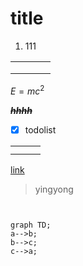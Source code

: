 # title

1.  111

|    |    |    |    |
| :- | :- | :- | :- |
|    |    |    |    |
|    |    |    |    |
|    |    |    |    |

$E=mc^2$

***~~hhhh~~***

*   [x] todolist

|    |    |    |
| :- | :- | :- |
|    |    |    |
|    |    |    |

[link](https://www.baidu.com)

> yingyong

```javascript
```

```mermaind
```

```mermaid
graph TD;
a-->b;
b-->c;
c-->a;
```

